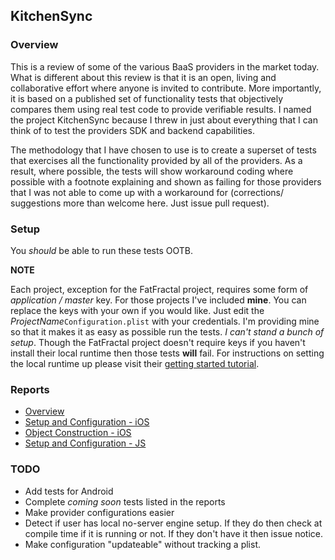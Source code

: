 ## KitchenSync

### Overview

This is a review of some of the various BaaS providers in the market today. What is different about this review is that it is an open, living and collaborative effort where anyone is invited to contribute. More importantly, it is based on a published set of functionality tests that objectively  compares them using real test code to provide verifiable results. I named the project KitchenSync because I threw in just about everything that I can think of to test the providers SDK and backend capabilities.

The methodology that I have chosen to use is to create a superset of tests that exercises all the functionality provided by all of the providers. As a result, where possible, the tests will show workaround coding where possible with a footnote explaining and shown as failing for those providers that I was not able to come up with a workaround for (corrections/ suggestions more than welcome here. Just issue pull request).

### Setup

You *should* be able to run these tests OOTB.

**NOTE**

Each project, exception for the FatFractal project, requires some form of *application / master* key. For those projects I've included **mine**. You can replace the keys with your own if you would like. Just edit the *ProjectName*`Configuration.plist` with your credentials. I'm providing mine so that it makes it as easy as possible run the tests. *I can't stand a bunch of setup*. Though the FatFractal project doesn't require keys if you haven't install their local runtime then those tests **will** fail. For instructions on setting the local runtime up please visit their [getting started tutorial](http://fatfractal.com/prod/docs/getting-started/).

### Reports

* [Overview](http://cwil.es/kitchenSyncOverview)
* [Setup and Configuration - iOS](http://cwil.es/kitchenSyncSetupConfigIOS)
* [Object Construction - iOS](http://cwil.es/kitchenSyncObjConstructIOS)
* [Setup and Configuration - JS](http://cwil.es/kitchenSyncSetupConfigJS)

### TODO

* Add tests for Android
* Complete *coming soon* tests listed in the reports
* Make provider configurations easier
* Detect if user has local no-server engine setup. If they do then check at compile time if it is running or not. If they don't have it then issue notice.
* Make configuration "updateable" without tracking a plist.
